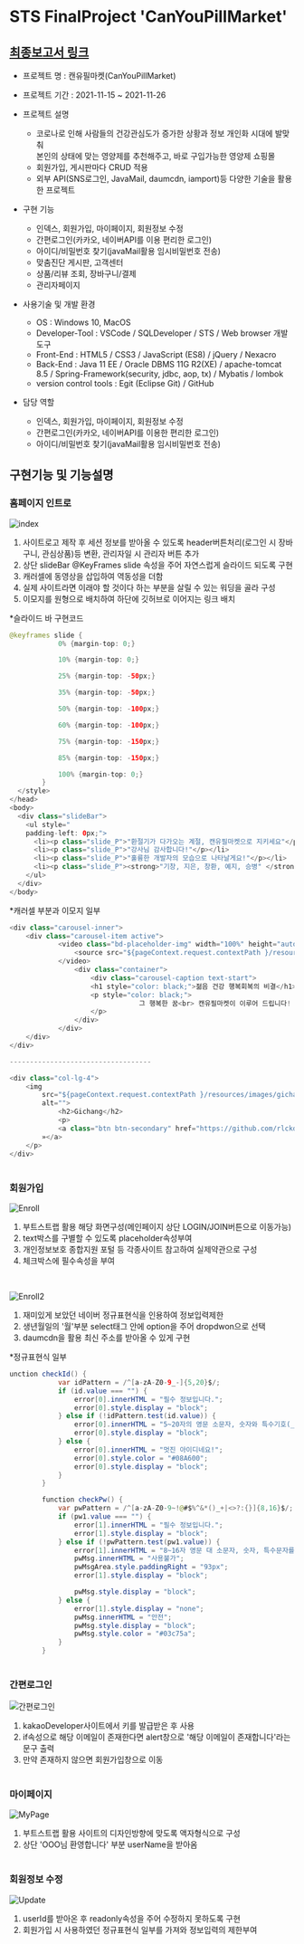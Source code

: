 # STS FinalProject 'CanYouPillMarket'

## [최종보고서 링크](report/3조_final_발표보고서.pdf)
* 프로젝트 명 : 캔유필마켓(CanYouPillMarket)

* 프로젝트 기간 : 2021-11-15 ~ 2021-11-26

* 프로젝트 설명

  - 코로나로 인해 사람들의 건강관심도가 증가한 상황과 정보 개인화 시대에 발맞춰 <br> 본인의 상태에 맞는 영양제를 추천해주고, 바로 구입가능한 영양제 쇼핑몰
  - 회원가입, 게시판마다 CRUD 적용
  - 외부 API(SNS로그인, JavaMail, daumcdn, iamport)등 다양한 기술을 활용한 프로젝트 

* 구현 기능

   - 인덱스, 회원가입, 마이페이지, 회원정보 수정
   - 간편로그인(카카오, 네이버API를 이용 편리한 로그인)
   - 아이디/비밀번호 찾기(javaMail활용 임시비밀번호 전송)
   - 맞춤진단 게시판, 고객센터
   - 상품/리뷰 조회, 장바구니/결제
   - 관리자페이지 

* 사용기술 및 개발 환경

  - OS : Windows 10, MacOS 
  - Developer-Tool : 
   VSCode / SQLDeveloper / STS / Web browser 개발도구
  - Front-End : 
   HTML5 / CSS3 / JavaScript (ES8) / jQuery / Nexacro
  - Back-End :
  Java 11 EE / Oracle DBMS 11G R2(XE) / apache-tomcat 8.5 /
  Spring-Framework(security, jdbc, aop, tx) / Mybatis / lombok
  - version control tools : 
  Egit (Eclipse Git) / GitHub
  
* 담당 역할

  - 인덱스, 회원가입, 마이페이지, 회원정보 수정
  - 간편로그인(카카오, 네이버API를 이용한 편리한 로그인)
  - 아이디/비밀번호 찾기(javaMail활용 임시비밀번호 전송)

## 구현기능 및 기능설명
### 홈페이지 인트로
![index](https://user-images.githubusercontent.com/83908822/144705983-53d038cd-446b-46ae-bc3b-f2eb13f503e7.gif)
1. 사이트로고 제작 후 세션 정보를 받아올 수 있도록 header버튼처리(로그인 시 장바구니, 관심상품)등 변환, 관리자일 시 관리자 버튼 추가
2. 상단 slideBar @KeyFrames slide 속성을 주어 자연스럽게 슬라이드 되도록 구현
3. 캐러셀에 동영상을 삽입하여 역동성을 더함
4. 실제 사이트라면 이래야 할 것이다 하는 부분을 살릴 수 있는 워딩을 골라 구성
5. 이모지를 원형으로 배치하여 하단에 깃허브로 이어지는 링크 배치 

*슬라이드 바 구현코드
~~~ java 
@keyframes slide {
			0% {margin-top: 0;}

			10% {margin-top: 0;}

			25% {margin-top: -50px;}

			35% {margin-top: -50px;}

			50% {margin-top: -100px;}

			60% {margin-top: -100px;}

			75% {margin-top: -150px;}

			85% {margin-top: -150px;}

			100% {margin-top: 0;}
		}
  </style>
</head>
<body>
  <div class="slideBar">
    <ul style="
    padding-left: 0px;">
      <li><p class="slide_P">"환절기가 다가오는 계절, 캔유필마켓으로 지키세요"</p></li>
      <li><p class="slide_P">"강사님 감사합니다!"</p></li>
      <li><p class="slide_P">"훌륭한 개발자의 모습으로 나타날게요!"</p></li>
      <li><p class="slide_P"><strong>"기창, 지은, 창환, 예지, 승병" </strong> 올림</p></li>
    </ul>
  </div>
</body>
~~~

*캐러셀 부분과 이모지 일부
~~~ java
<div class="carousel-inner">
	<div class="carousel-item active">
			<video class="bd-placeholder-img" width="100%" height="auto" autoplay loop muted >
				<source src="${pageContext.request.contextPath }/resources/images/Carousel1.mp4" type="video/mp4" />
			</video>
				<div class="container">
					<div class="carousel-caption text-start">
					<h1 style="color: black;">젊음 건강 행복회복의 비결</h1>
					<p style="color: black;">
								그 행복한 꿈<br> 캔유필마켓이 이루어 드립니다! 
					</p>
				</div>
			</div>
	</div>
</div>

-----------------------------------

<div class="col-lg-4">
	<img
		src="${pageContext.request.contextPath }/resources/images/gichang.png"
		alt="">
			<h2>Gichang</h2>
			<p>
			<a class="btn btn-secondary" href="https://github.com/rlckdwkd55">GitHub
		»</a>
	</p>
</div>
~~~

#

### 회원가입
![Enroll](https://user-images.githubusercontent.com/83908822/144707029-4865affe-08ca-41d8-90fa-3edb36a73faa.gif)
1. 부트스트랩 활용 해당 화면구성(메인페이지 상단 LOGIN/JOIN버튼으로 이동가능)
2. text박스를 구별할 수 있도록 placeholder속성부여
3. 개인정보보호 종합지원 포털 등 각종사이트 참고하여 실제약관으로 구성
4. 체크박스에 필수속성을 부여

<br>

![Enroll2](https://user-images.githubusercontent.com/83908822/144707633-c146657b-13a6-4d03-b3bb-80021e14c6e1.gif)
1. 재미있게 보았던 네이버 정규표현식을 인용하여 정보입력제한
2. 생년월일의 '월'부분 select태그 안에 option을 주어 dropdwon으로 선택
3. daumcdn을 활용 최신 주소를 받아올 수 있게 구현

*정규표현식 일부
~~~ java
unction checkId() {
			var idPattern = /^[a-zA-Z0-9_-]{5,20}$/;
			if (id.value === "") {
				error[0].innerHTML = "필수 정보입니다.";
				error[0].style.display = "block";
			} else if (!idPattern.test(id.value)) {
				error[0].innerHTML = "5~20자의 영문 소문자, 숫자와 특수기호(_),(-)만 사용 가능합니다.";
				error[0].style.display = "block";
			} else {
				error[0].innerHTML = "멋진 아이디네요!";
				error[0].style.color = "#08A600";
				error[0].style.display = "block";
			}
		}

		function checkPw() {
			var pwPattern = /^[a-zA-Z0-9~!@#$%^&*()_+|<>?:{}]{8,16}$/;
			if (pw1.value === "") {
				error[1].innerHTML = "필수 정보입니다.";
				error[1].style.display = "block";
			} else if (!pwPattern.test(pw1.value)) {
				error[1].innerHTML = "8~16자 영문 대 소문자, 숫자, 특수문자를 사용하세요.";
				pwMsg.innerHTML = "사용불가";
				pwMsgArea.style.paddingRight = "93px";
				error[1].style.display = "block";

				pwMsg.style.display = "block";
			} else {
				error[1].style.display = "none";
				pwMsg.innerHTML = "안전";
				pwMsg.style.display = "block";
				pwMsg.style.color = "#03c75a";
			}
		}
~~~

#

### 간편로그인 
![간편로그인](https://user-images.githubusercontent.com/83908822/144707372-7e6965f7-7893-4d07-8479-a407e6d7e641.png)
1. kakaoDeveloper사이트에서 키를 발급받은 후 사용
2. if속성으로 해당 이메일이 존재한다면 alert창으로 '해당 이메일이 존재합니다'라는 문구 출력
3. 만약 존재하지 않으면 회원가입창으로 이동

#

### 마이페이지
![MyPage](https://user-images.githubusercontent.com/83908822/144707433-92a26414-39cc-49f3-827e-0f763a0f0855.png)
1. 부트스트랩 활용 사이트의 디자인방향에 맞도록 액자형식으로 구성
2. 상단 'OOO님 환영합니다' 부분 userName을 받아옴  

#

### 회원정보 수정
![Update](https://user-images.githubusercontent.com/83908822/144707190-1898f946-b4f1-4d27-912e-6b1c9e30f1a9.gif)
1. userId를 받아온 후 readonly속성을 주어 수정하지 못하도록 구현
2. 회원가입 시 사용하였던 정규표현식 일부를 가져와 정보입력의 제한부여

